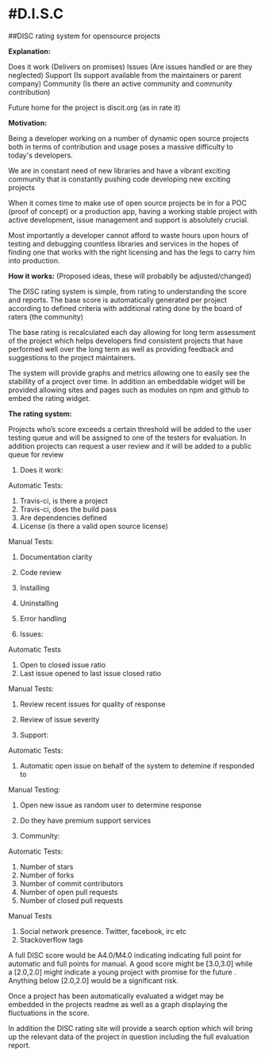 #D.I.S.C
========

##DISC rating system for opensource projects

**Explanation:**

Does it work (Delivers on promises)
Issues (Are issues handled or are they neglected)
Support (Is support available from the maintainers or parent company)
Community (Is there an active community and community contribution)

Future home for the project is discit.org (as in rate it)

**Motivation:**

Being a developer working on a number of dynamic open source projects both in terms of contribution and usage poses a massive difficulty to today's developers.

We are in constant need of new libraries and have a vibrant exciting community that is constantly pushing code developing new exciting projects

When it comes time to make use of open source projects be in for a POC (proof of concept) or a production app, having a working stable project with active development, issue management and support is absolutely crucial.

Most importantly a developer cannot afford to waste hours upon hours of testing and debugging countless libraries and services in the hopes of finding one that works with the right licensing and has the legs to carry him into production.

**How it works:** (Proposed ideas, these will probablly be adjusted/changed)

The DISC rating system is simple, from rating to understanding the score and reports. The base score is automatically generated per project according to defined criteria with additional rating done by the board of raters (the community)

The base rating is recalculated each day allowing for long term assessment of the project which helps developers find consistent projects that have performed well over the long term as well as providing feedback and suggestions to the project maintainers.

The system will provide graphs and metrics allowing one to easily see the stabillity of a project over time. In addition an embeddable widget will be provided allowing sites and pages such as modules on npm and github to embed the rating widget.


**The rating system:**

Projects who’s score exceeds a certain threshold will be added to the user testing queue and will be assigned to one of the testers for evaluation. In addition projects can request a user review and it will be added to a public queue for review


1. Does it work: 

 Automatic Tests:

 1. Travis-ci, is there a project
 2. Travis-ci, does the build pass
 3. Are dependencies defined
 4. License (is there a valid open source license)

 Manual Tests:

 1. Documentation clarity
 2. Code review
 3. Installing
 4. Uninstalling
 5. Error handling

2. Issues: 

 Automatic Tests
 1. Open to closed issue ratio
 2. Last issue opened to last issue closed ratio
 
 Manual Tests:

 1. Review recent issues for quality of response
 2. Review of issue severity

3. Support:
 
 Automatic Tests:
 1. Automatic open issue on behalf of the system to detemine if responded to
 
 Manual Testing:
 1. Open new issue as random user to determine response
 2. Do they have premium support services

4. Community:
 
 Automatic Tests:
 1. Number of stars
 2. Number of forks
 3. Number of commit contributors
 4. Number of open pull requests
 5. Number of closed pull requests
 
 Manual Tests
 1. Social network presence. Twitter, facebook, irc etc
 2. Stackoverflow tags


A full DISC score would be A4.0/M4.0 indicating indicating full point for automatic and full points for manual. A good score might be [3.0,3.0] while a [2.0,2.0] might indicate a young project with promise for the future . Anything below [2.0,2.0] would be a significant risk.

Once a project has been automatically evaluated a widget may be embedded in the projects readme as well as a graph displaying the fluctuations in the score.

In addition the DISC rating site will provide a search option which will bring up the relevant data of the project in question including the full evaluation report.

